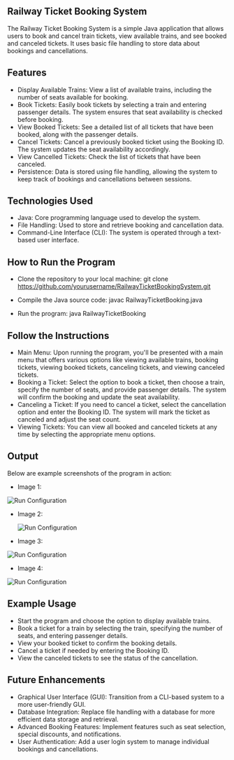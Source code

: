 ## Railway Ticket Booking System
The Railway Ticket Booking System is a simple Java application that allows users to book and cancel train tickets, view available trains, and see booked and canceled tickets. It uses basic file handling to store data about bookings and cancellations.

## Features
- Display Available Trains: View a list of available trains, including the number of seats available for booking.
- Book Tickets: Easily book tickets by selecting a train and entering passenger details. The system ensures that seat availability is checked before booking.
- View Booked Tickets: See a detailed list of all tickets that have been booked, along with the passenger details.
- Cancel Tickets: Cancel a previously booked ticket using the Booking ID. The system updates the seat availability accordingly.
- View Cancelled Tickets: Check the list of tickets that have been canceled.
- Persistence: Data is stored using file handling, allowing the system to keep track of bookings and cancellations between sessions.

## Technologies Used
- Java: Core programming language used to develop the system.
- File Handling: Used to store and retrieve booking and cancellation data.
- Command-Line Interface (CLI): The system is operated through a text-based user interface.

## How to Run the Program
- Clone the repository to your local machine:
git clone https://github.com/yourusername/RailwayTicketBookingSystem.git

- Compile the Java source code:
javac RailwayTicketBooking.java

- Run the program:
java RailwayTicketBooking

## Follow the Instructions
- Main Menu: Upon running the program, you'll be presented with a main menu that offers various options like viewing available trains, booking tickets, viewing booked tickets, canceling tickets, and viewing canceled tickets.
- Booking a Ticket: Select the option to book a ticket, then choose a train, specify the number of seats, and provide passenger details. The system will confirm the booking and update the seat availability.
- Canceling a Ticket: If you need to cancel a ticket, select the cancellation option and enter the Booking ID. The system will mark the ticket as canceled and adjust the seat count.
- Viewing Tickets: You can view all booked and canceled tickets at any time by selecting the appropriate menu options.

## Output
Below are example screenshots of the program in action:

- Image 1:

 ![Run Configuration](https://i.imgur.com/wFpSA94.png) 
 
- Image 2:

  ![Run Configuration](https://i.imgur.com/bkK3fFN.png)
  
- Image 3:

 ![Run Configuration](https://i.imgur.com/AOdBCcw.png) 
 
- Image 4:

 ![Run Configuration](https://i.imgur.com/BdiFT3k.png) 
 
## Example Usage
- Start the program and choose the option to display available trains.
- Book a ticket for a train by selecting the train, specifying the number of seats, and entering passenger details.
- View your booked ticket to confirm the booking details.
- Cancel a ticket if needed by entering the Booking ID.
- View the canceled tickets to see the status of the cancellation.

## Future Enhancements
- Graphical User Interface (GUI): Transition from a CLI-based system to a more user-friendly GUI.
- Database Integration: Replace file handling with a database for more efficient data storage and retrieval.
- Advanced Booking Features: Implement features such as seat selection, special discounts, and notifications.
- User Authentication: Add a user login system to manage individual bookings and cancellations.
